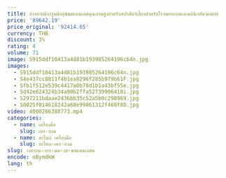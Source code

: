 ```yaml
---
title: อ่างอาบน้ํากรูมมิ่งสุนัขสแตนเลสคุณภาพสูงสําหรับสปาสัตว์เลี้ยงสําหรับโรงพยาบาลและคลินิกสัตวแพทย์
price: '89642.19'
price_original: '92414.65'
currency: THB
discount: 3%
rating: 4
volume: 71
image: S915ddf10413a4d81b193985264196c64n.jpg
images:
  - S915ddf10413a4d81b193985264196c64n.jpg
  - S4e437cc8811f4b1ea8296f285b979b61F.jpg
  - Sfb1f512e539c4417a0b78d1b1a43bf55e.jpg
  - Sd42e624324b34a90b2ffa52739906418i.jpg
  - S297211bdaae2436bb35c52a5b0c298969.jpg
  - S0025f014618242a68e99861312f468f8D.jpg
video: 4000266388773.mp4
categories:
  - name: เครื่องมือ
    slug: เคร-องม
  - name: อะไหล่ เครื่องมือ
    slug: อะไหล-เคร-องม
slug: างอาบน-ากร-มม-งส-ขสแตนเลสค
encode: oBymdkW
lang: th
---
```

  